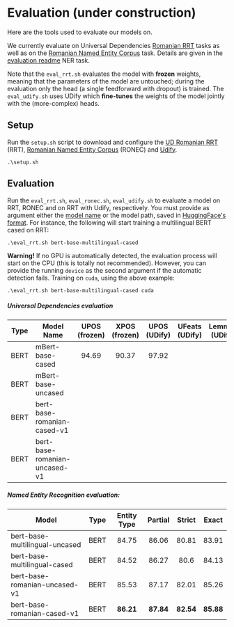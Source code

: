 # Evaluation (under construction)

Here are the tools used to evaluate our models on. 

We currently evaluate on Universal Dependencies [Romanian RRT](https://universaldependencies.org/treebanks/ro_rrt/index.html) tasks as well as on the [Romanian Named Entity Corpus](https://github.com/dumitrescustefan/ronec) task. Details are given in the [evaluation readme](evauation/README.md) NER task. 

Note that the ``eval_rrt.sh`` evaluates the model with **frozen** weights, meaning that the parameters of the model are untouched; during the evaluation only the head (a single feedforward with dropout) is trained. The ``eval_udify.sh`` uses UDify which **fine-tunes** the weights of the model jointly with the (more-complex) heads.

## Setup
Run the `setup.sh` script to download and configure the [UD Romanian RRT](https://universaldependencies.org/treebanks/ro_rrt/index.html) (RRT), [Romanian Named Entity Corpus](https://github.com/dumitrescustefan/ronec) (RONEC) and [Udify](https://github.com/Hyperparticle/udify). 

```
.\setup.sh
```

## Evaluation

Run the `eval_rrt.sh`, `eval_ronec.sh`, `eval_udify.sh` to evaluate a model on RRT, RONEC and on RRT with Udify, respectively. You must provide as argument either the [model name](https://huggingface.co/transformers/pretrained_models.html) or the model path, saved in [HuggingFace's format](https://huggingface.co/transformers/main_classes/model.html#pretrainedmodel). For instance, the following will start training a multilingual BERT cased on RRT:

```
.\eval_rrt.sh bert-base-multilingual-cased
```

**Warning!** If no GPU is automatically detected, the evaluation process will start on the CPU (this is totally not recommended). However, you can provide the running `device` as the second argument if the automatic detection fails. Training on `cuda`, using the above example: 

```
.\eval_rrt.sh bert-base-multilingual-cased cuda
```

##### Universal Dependencies evaluation

| Type 	        | Model Name               	        | UPOS (frozen) 	| XPOS (frozen) 	| UPOS (UDify) 	| UFeats (UDify) 	| Lemmas (UDify) 	| LAS (UDify) 	|
|------------	|-------------------------------	|:-------------:	|:-------------:	|:------------:	|:--------------:	|:--------------:	|:-----------:	|
| BERT       	| mBert-base-cased                 	|       94.69      	|      90.37         	|     97.92         	|                	|                	|             	|
| BERT       	| mBert-base-uncased               	|               	|               	|              	|                	|                	|             	|
| BERT       	| bert-base-romanian-cased-v1   	|               	|               	|              	|                	|                	|             	|
| BERT       	| bert-base-romanian-uncased-v1 	|               	|               	|              	|                	|                	|             	|

##### Named Entity Recognition evaluation:

| Model                          | Type | Entity Type | Partial | Strict | Exact |
|--------------------------------|:----:|:-----------:|:-------:|:------:|:-----:|
| bert-base-multilingual-uncased | BERT |    84.75    |  86.06  |  80.81 | 83.91 |
| bert-base-multilingual-cased   | BERT |    84.52    |  86.27  |  80.6  | 84.13 |
| bert-base-romanian-uncased-v1  | BERT |    85.53    |  87.17  |  82.01 | 85.26 |
| bert-base-romanian-cased-v1    | BERT |    **86.21**    |  **87.84**  |  **82.54** | **85.88** |
